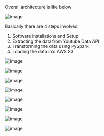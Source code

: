 Overall architecture is like below


![image](https://github.com/user-attachments/assets/70cbb0ab-a791-48a7-96af-8457bab9d1d1)

Basically there are 4 steps involved



   1. Software installations and Setup
   2. Extracting the data from Youtube Data API
   3. Transforming the data using PySpark
   4. Loading the data into AWS S3

![image](https://github.com/user-attachments/assets/cc081c46-3523-471f-8f97-7146fc67d386)

![image](https://github.com/user-attachments/assets/e3967705-fe7a-42bd-91dc-0873e64ca1d9)


![image](https://github.com/user-attachments/assets/555890af-acc4-4180-bb61-f906ec7f0334)


![image](https://github.com/user-attachments/assets/9b526253-ef81-4edc-ab1e-3facc8544850)

![image](https://github.com/user-attachments/assets/cfaf7d43-0cd9-495f-97c9-e0396af679aa)

![image](https://github.com/user-attachments/assets/1306e79b-2d95-4377-9c52-b19bc96172c5)

![image](https://github.com/user-attachments/assets/18f19642-66cc-4037-8fdd-2707645334eb)

![image](https://github.com/user-attachments/assets/515322fb-8754-4da8-8828-fb2df523d7bf)






